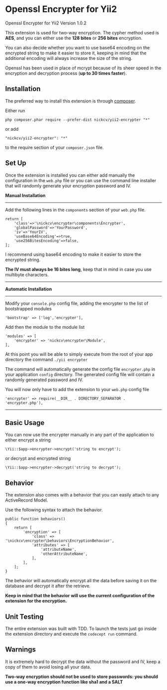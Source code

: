 Openssl Encrypter for Yii2
======================
Openssl Encrypter for Yii2
Version 1.0.2

This extension is used for two-way encryption.
The cypher method used is **AES**, and you can either use the **128 bites** or **256 bites** encryption.

You can also decide whether you want to use base64 encoding on the encrypted string to make it easier to store it, keeping in mind that the additional encoding will always increase the size of the string.

Openssl has been used in place of mcrypt because of its sheer speed in the encryption and decryption process (**up to 30 times faster**).


Installation
------------

The preferred way to install this extension is through [composer](http://getcomposer.org/download/).

Either run

```
php composer.phar require --prefer-dist nickcv/yii2-encrypter "*"
```

or add

```
"nickcv/yii2-encrypter": "*"
```

to the require section of your `composer.json` file.


Set Up
------

Once the extension is installed you can either add manually the configuration in the ```web.php``` file or you can use the command line installer that will randomly generate your encryption password and IV.

**Manual Installation**
_______________________

Add the following lines in the ```components``` section of your ```web.php``` file.

```
return [
    'class'=>'\nickcv\encrypter\components\Encrypter',
    'globalPassword'=>'YourPassword',
    'iv'=>'YourIV',
    'useBase64Encoding'=>true,
    'use256BitesEncoding'=>false,
];
```

I recommend using base64 encoding to make it easier to store the encrypted string.

**The IV must always be 16 bites long**, keep that in mind in case you use multibyte characters.

_______________________

**Automatic Installation**
_______________________

Modify your ```console.php``` config file, adding the encrypter to the list of bootstrapped modules

```
'bootstrap' => ['log','encrypter'],
```

Add then the module to the module list

```
'modules' => [
    'encrypter' => 'nickcv\encrypter\Module',
],
```

At this point you will be able to simply execute from the root of your app directory the command ```./yii encrypter```

The command will automatically generate the config file ```encrypter.php``` in your application ```config``` directory. The generated config file will contain a randomly generated password and IV.

You will now only have to add the extension to your ```web.php``` config file

```
'encrypter' => require(__DIR__ . DIRECTORY_SEPARATOR . 'encrypter.php'),
```

_______________________

Basic Usage
-----

You can now use the encrypter manually in any part of the application to either encrypt a string

```
\Yii::$app->encrypter->encrypt('string to encrypt');
```

or decrypt and encrypted string

```
\Yii::$app->encrypter->decrypt('string to decrypt');
```


Behavior
--------

The extension also comes with a behavior that you can easily attach to any ActiveRecord Model.

Use the following syntax to attach the behavior.

```
public function behaviors()
{
    return [
        'encryption' => [
            'class' => '\nickcv\encrypter\behaviors\EncryptionBehavior',
            'attributes' => [
                'attributeName',
                'otherAttributeName',
            ],
        ],
    ];
}
```

The behavior will automatically encrypt all the data before saving it on the database and decrypt it after the retrieve.

**Keep in mind that the behavior will use the current configuration of the extension for the encryption.**

Unit Testing
------------

The entire extension was built with TDD.
To launch the tests just go inside the extension directory and execute the ```codecept run``` command.

Warnings
--------

It is extremely hard to decrypt the data without the password and IV, keep a copy of them to avoid losing all your data.

**Two-way encryption should not be used to store passwords: you should use a one-way encryption function like sha1 and a SALT**